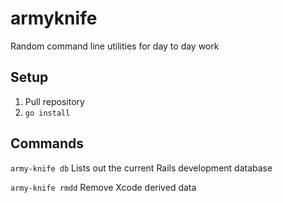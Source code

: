 # armyknife
Random command line utilities for day to day work

## Setup
1.  Pull repository
2.  `go install`

## Commands
`army-knife db`
Lists out the current Rails development database

`army-knife rmdd`
Remove Xcode derived data
